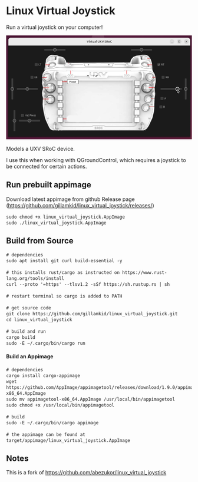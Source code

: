 # Linux Virtual Joystick
Run a virtual joystick on your computer! 

![Alt text](docs/app-screenshot.png)

Models a UXV SRoC device.

I use this when working with QGroundControl, which requires a joystick to be connected for certain actions. 

## Run prebuilt appimage
Download latest appimage from github Release page (https://github.com/gillamkid/linux_virtual_joystick/releases/)
```
sudo chmod +x linux_virtual_joystick.AppImage
sudo ./linux_virtual_joystick.AppImage
```

## Build from Source
```
# dependencies
sudo apt install git curl build-essential -y

# this installs rust/cargo as instructed on https://www.rust-lang.org/tools/install
curl --proto '=https' --tlsv1.2 -sSf https://sh.rustup.rs | sh

# restart terminal so cargo is added to PATH

# get source code
git clone https://github.com/gillamkid/linux_virtual_joystick.git
cd linux_virtual_joystick

# build and run
cargo build
sudo -E ~/.cargo/bin/cargo run
```

#### Build an Appimage
```
# dependencies
cargo install cargo-appimage
wget https://github.com/AppImage/appimagetool/releases/download/1.9.0/appimagetool-x86_64.AppImage
sudo mv appimagetool-x86_64.AppImage /usr/local/bin/appimagetool
sudo chmod +x /usr/local/bin/appimagetool

# build
sudo -E ~/.cargo/bin/cargo appimage

# the appimage can be found at target/appimage/linux_virtual_joystick.AppImage
```

## Notes
This is a fork of https://github.com/abezukor/linux_virtual_joystick
